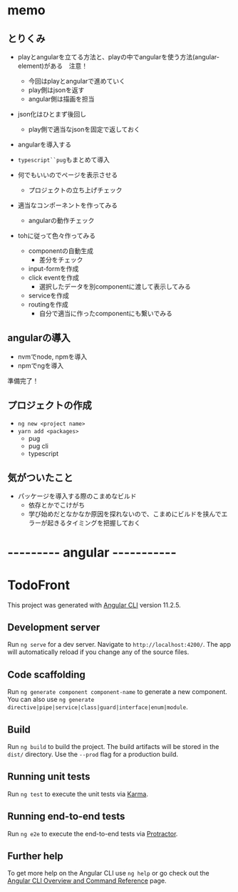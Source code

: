# memo

## とりくみ
* playとangularを立てる方法と、playの中でangularを使う方法(angular-element)がある　注意！
    - 今回はplayとangularで進めていく
    - play側はjsonを返す
    - angular側は描画を担当

* json化はひとまず後回し
    - play側で適当なjsonを固定で返しておく

* angularを導入する
* `typescript``pug`もまとめて導入

* 何でもいいのでページを表示させる
    - プロジェクトの立ち上げチェック

* 適当なコンポーネントを作ってみる
    - angularの動作チェック

* tohに従って色々作ってみる
    * componentの自動生成
        -  差分をチェック
    * input-formを作成
    * click eventを作成
        - 選択したデータを別componentに渡して表示してみる
    * serviceを作成
    * routingを作成
        - 自分で適当に作ったcomponentにも繋いでみる

## angularの導入
* nvmでnode, npmを導入
* npmでngを導入

準備完了！

## プロジェクトの作成
* `ng new <project name>`
* `yarn add <packages>`
    - pug
    - pug cli
    - typescript

## 気がついたこと
* パッケージを導入する際のこまめなビルド
    - 依存とかでこけがち
    - 学び始めだとなかなか原因を探れないので、こまめにビルドを挟んでエラーが起きるタイミングを把握しておく





# --------- angular -----------

# TodoFront

This project was generated with [Angular CLI](https://github.com/angular/angular-cli) version 11.2.5.

## Development server

Run `ng serve` for a dev server. Navigate to `http://localhost:4200/`. The app will automatically reload if you change any of the source files.

## Code scaffolding

Run `ng generate component component-name` to generate a new component. You can also use `ng generate directive|pipe|service|class|guard|interface|enum|module`.

## Build

Run `ng build` to build the project. The build artifacts will be stored in the `dist/` directory. Use the `--prod` flag for a production build.

## Running unit tests

Run `ng test` to execute the unit tests via [Karma](https://karma-runner.github.io).

## Running end-to-end tests

Run `ng e2e` to execute the end-to-end tests via [Protractor](http://www.protractortest.org/).

## Further help

To get more help on the Angular CLI use `ng help` or go check out the [Angular CLI Overview and Command Reference](https://angular.io/cli) page.
